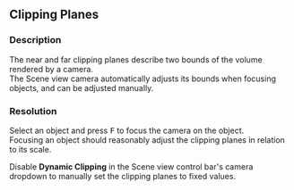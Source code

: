 ## Clipping Planes
### Description
The near and far clipping planes describe two bounds of the volume rendered by a camera.  
The Scene view camera automatically adjusts its bounds when focusing objects, and can be adjusted manually.

### Resolution
Select an object and press <kbd>F</kbd> to focus the camera on the object.  
Focusing an object should reasonably adjust the clipping planes in relation to its scale.

Disable **Dynamic Clipping** in the Scene view control bar's camera dropdown to manually set the clipping planes to fixed values.